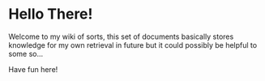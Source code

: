 # Hello There!

Welcome to my wiki of sorts, this set of documents basically stores knowledge for my own retrieval in future but it could possibly be helpful to some so...

Have fun here!
